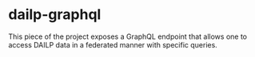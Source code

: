 # dailp-graphql

This piece of the project exposes a GraphQL endpoint that allows one to access DAILP data in a federated manner with specific queries.
